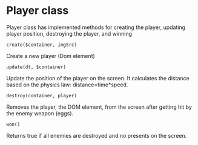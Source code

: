 # Player class

Player class has implemented methods for creating the player, updating player position, destroying the player, and winning

```
create($container, imgSrc)
```

Create a new player (Dom element)

```
update(dt, $container)
```
Update the position of the player on the screen. It calculates the distance based on the physics law: distance=time*speed.

```
destroy(container, player)
```
Removes the player, the DOM element, from the screen after getting hit by the enemy weapon (eggs).

```
won()
```
Returns true if all enemies are destroyed and no presents on the screen.